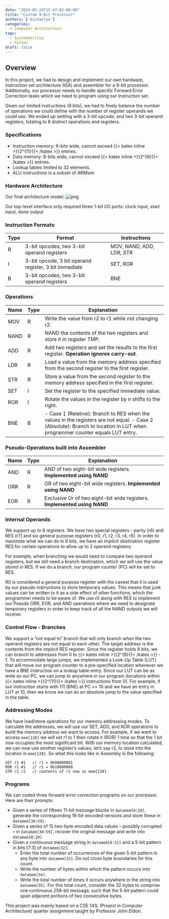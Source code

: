 ```yaml
---
date: "2024-01-24T15:47:02-08:00"
title: "Custom 9-Bit Processor"
authors: ['michaelye']
categories:
  - Computer Architecture
tags:
  - SystemVerilog
  - Python
draft: false
---
```


## Overview
In this project, we had to design and implement our own hardware, instruction set architecture (ISA) and assembler for a 9-bit processor. Additionally, our processor needs to handle specific Forward Error Correction tasks which we need to program using our instruction set.

Given our limited instructions (9 bits), we had to finely balance the number of operations we could define with the number of register operands we could use. We ended up settling with a 3-bit opcode, and two 3-bit operand registers, totaling to 8 distinct operations and registers.

### Specifications
- Instruction memory: 9-bits wide, cannot exceed {{< katex inline >}}2^{11}{{< /katex >}} entries.
- Data memory: 8-bits wide, cannot exceed {{< katex inline >}}2^{9}{{< /katex >}} entries.
- Lookup tables limited to 32 elements.
- ALU instructions is a subset of ARMsim

### Hardware Architecture
Our final architecture model:
![png](../../images/architecture.png)

Our top-level interface only required three 1-bit I/O ports: clock input, start input, done output


### Instruction Formats
|Type| Format| Instructions|
| ------- | ------ | ------ |
|R|3-bit opcodes, two 3-bit operand registers| MOV, NAND, ADD, LDR, STR |
|I|3-bit opcode, 3 bit operand register, 3 bit immediate| SET, ROR |
|B| 3-bit opcodes, two 3-bit operand registers|BNE|

### Operations
|Name|Type|Explanation|
| ------- | ------ | ------ |
|MOV|R|Write the value from r2 to r1 while not changing r2.|
|NAND|R|NAND the contents of the two registers and store it in register TMP.|
|ADD|R|Add two registers and set the results to the first register. **Operation ignores carry-out**.|
|LDR|R|Load a value from the memory address specified from the second register to the first register.|
|STR|R|Store a value from the second register to the memory address specified in the first register.|
|SET|I|Set the register to the specified immediate value.|
|ROR|I|Rotate the values in the register by n shifts to the right.|
|BNE|B|- Case 1 (Relative): Branch to RES when the values in the registers are not equal. - Case 2 (Absolute): Branch to location in LUT when programmer counter equals LUT entry.|

### Pseudo-Operations built into Assembler
| Name | Type | Explanation |
| ------- | ------ | ------ |
|AND|R|AND of two eight-bit wide registers. **Implemented using NAND**|
|ORR|R|OR of two eight-bit wide registers. **Implemented using NAND**|
|EOR|R|Exclusive Or of two eight-bit wide registers. **Implemented using NAND**|

### Internal Operands
We support up to 8 registers. We have two special registers - parity (r6) and RES (r7) and six general purpose registers (r0, r1, r2, r3, r4, r5). In order to maximize what we can do in 9 bits, we have an implicit destination register RES for certain operations to allow up to 2 operand registers. 

For example, when branching we would need to compare two operand registers, but we still need a branch destination, which we will use the value stored in RES. If we do a branch, our program counter (PC) will be set to RES. 

R0 is considered a general purpose register with the caveat that it is used by our pseudo instructions to store temporary values. This means that junk values can be written to it as a side effect of other functions, which the programmer needs to be aware of. We use r0 along with RES to implement our Pseudo ORR, EOR,  and AND operations where we need to designate temporary registers in order to keep track of all the NAND outputs we will receive.

### Control Flow - Branches
We support a “not equal to” branch that will only branch when the two operand registers are not equal to each other. The target address is the contents from the implicit RES register. Since the register holds 8 bits, we can branch to addresses from 0 to {{< katex inline >}}2^{8}{{< /katex >}} - 1. To accommodate large jumps, we implemented a Look-Up Table (LUT) that will move our program counter to a pre-specified location whenever we have a BNE instruction on a lookup table entry. Since our LUT can be as wide as our PC, we can jump to anywhere in our program (locations within {{< katex inline >}}2^{11}{{< /katex >}} instructions from 0). For example, if our instruction starts with 111 (BNE) at PC == 10 and we have an entry in LUT at 10, then we know we can do an absolute jump to the value specified in the table.

### Addressing Modes
We have load/store operations for our memory addressing modes. To calculate the addresses, we will use our SET, ADD, and ROR operations to build the memory address we want to access. For example, if we want to access `mem[128]` we will set r1 to 1 then rotate it (ROR) 1 time so that the 1 bit now occupies the most significant bit. With our memory location calculated, we can now use another register’s values, let’s say r2, to store into the location in `mem[128]`. So what this looks like in Assembly is the following:

```
SET r1 #1	// r1 = 0b00000001
ROR r1 #1	// r1 = 0b10000000
STR r1 r2	// contents of r2 now in mem[128]
```

### Programs
We can coded three forward error correction programs on our processor. Here are their prompts:
- Given a series of fifteen 11-bit message blocks in `datamem[0:29]`, generate the corresponding 16-bit encoded versions and store these in `datamem[30:59]`.
- Given a series of 15 two-byte encoded data values – possibly corrupted – in `datamem[30:59]`, recover the original message and write into `datamem[0:29]`. 
- Given a continuous message string in `datamem[0:31]` and a 5-bit pattern in bits [7:3] of `datamem[32]`:
  - Enter the total number of occurrences of the given 5-bit pattern in any byte into `datamem[33]`. Do not cross byte boundaries for this count.
  - Write the number of bytes within which the pattern occurs into `datamem[34]`.
  - Write the total number of times it occurs anywhere in the string into `datamem[35]`. For this total count, consider the 32 bytes to comprise one continuous 256-bit message, such that the 5-bit pattern could span adjacent portions of two consecutive bytes.

This project was mainly based on a CSE 141L (Project in Computer Architecture) quarter assignment taught by Professor John Eldon.
